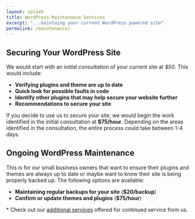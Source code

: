 ```yaml
---
layout: splash
title: WordPress Maintenance Services
excerpt: "...maintaing your current WordPress powered site"
permalink: /maintenance/
---
```


## Securing Your WordPress Site
We would start with an *initial consultation* of your current site at *$50*.  This would include:

  - **Verifying plugins and theme are up to date**
  - **Quick look for possible faults in code**
  - **Identify other plugins that may help secure your website further**
  - **Recommendations to secure your site**

If you decide to use us to secure your site, we would begin the work identified in the initial consultation at **$75/hour**.  Depending on the areas identified in the consultation, the entire process could take between 1-4 days.

<a href="#ongoing"></a>

## Ongoing WordPress Maintenance
This is for our small business owners that want to ensure their plugins and themes are always up to date or maybe want to know their site is being properly backed up.  The following options are available:

  - **Maintaining regular backups for your site** (**$20/backup**)
  - **Confirm or update themes and plugins** (**$75/hour**)

\* Check out our [additional services](http://mikefontenot.me/migration/basic#additional) offered for continued service from us.
